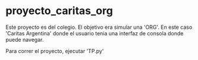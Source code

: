 # proyecto_caritas_org
Este proyecto es del colegio. El objetivo era simular una 'ORG'. En este caso 'Caritas Argentina' donde el usuario tenia una interfaz de consola donde puede navegar.

Para correr el proyecto, ejecutar 'TP.py'
